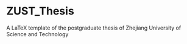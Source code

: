 # ZUST_Thesis
A LaTeX template of the postgraduate thesis of Zhejiang University of Science and Technology

